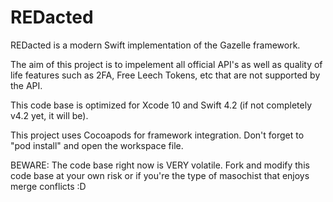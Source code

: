 # REDacted

REDacted is a modern Swift implementation of the Gazelle framework. 

The aim of this project is to impelement all official API's as well as quality of life features such as 2FA, Free Leech Tokens, etc that
are not supported by the API.

This code base is optimized for Xcode 10 and Swift 4.2 (if not completely v4.2 yet, it will be).

This project uses Cocoapods for framework integration. Don't forget to "pod install" and open the workspace file.

BEWARE: The code base right now is VERY volatile. Fork and modify this code base at your own risk or if you're the type of masochist that enjoys merge conflicts :D
